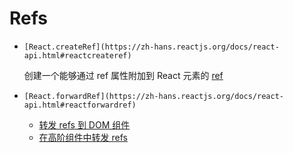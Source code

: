 # Refs

- `[React.createRef](https://zh-hans.reactjs.org/docs/react-api.html#reactcreateref)`
    
    创建一个能够通过 ref 属性附加到 React 元素的 [ref](https://zh-hans.reactjs.org/docs/refs-and-the-dom.html)
    
- `[React.forwardRef](https://zh-hans.reactjs.org/docs/react-api.html#reactforwardref)`
    - [转发 refs 到 DOM 组件](https://zh-hans.reactjs.org/docs/forwarding-refs.html#forwarding-refs-to-dom-components)
    - [在高阶组件中转发 refs](https://zh-hans.reactjs.org/docs/forwarding-refs.html#forwarding-refs-in-higher-order-components)